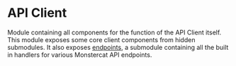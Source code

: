 # API Client

Module containing all components for the function of the API Client itself.
This module exposes some core client components from hidden submodules. It
also exposes [endpoints], a submodule containing all the built in handlers
for various Monstercat API endpoints.

[endpoints]: crate::client::endpoints
